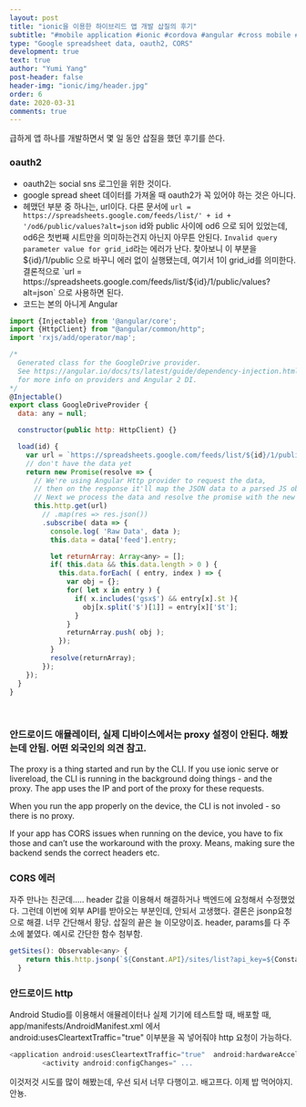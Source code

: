 ```yaml
---
layout: post
title: "ionic을 이용한 하이브리드 앱 개발 삽질의 후기"
subtitle: "#mobile application #ionic #cordova #angular #cross mobile #coding"
type: "Google spreadsheet data, oauth2, CORS"
development: true
text: true
author: "Yumi Yang"
post-header: false
header-img: "ionic/img/header.jpg"
order: 6
date: 2020-03-31
comments: true
---
```


급하게 앱 하나를 개발하면서 몇 일 동안 삽질을 했던 후기를 쓴다.

### oauth2

- oauth2는 social sns 로그인을 위한 것이다.
- google spread sheet 데이터를 가져올 때 oauth2가 꼭 있어야 하는 것은 아니다.
- 헤맸던 부분 중 하나는, url이다.
  다른 문서에 `url = https://spreadsheets.google.com/feeds/list/' + id + '/od6/public/values?alt=json` id와 public 사이에 od6 으로 되어 있었는데, od6은 첫번째 시트만을 의미하는건지 아닌지 아무튼 안된다. `Invalid query parameter value for grid_id`라는 에러가 난다.
  찾아보니 이 부분을 ${id}/1/public 으로 바꾸니 에러 없이 실행됐는데, 여기서 1이 grid_id를 의미한다. 
결론적으로 `url = https://spreadsheets.google.com/feeds/list/${id}/1/public/values?alt=json` 으로 사용하면 된다.
- 코드는 본의 아니게 Angular

```javascript
import {Injectable} from '@angular/core';
import {HttpClient} from "@angular/common/http";
import 'rxjs/add/operator/map';

/*
  Generated class for the GoogleDrive provider.
  See https://angular.io/docs/ts/latest/guide/dependency-injection.html
  for more info on providers and Angular 2 DI.
*/
@Injectable()
export class GoogleDriveProvider {
  data: any = null;

  constructor(public http: HttpClient) {}

  load(id) {
    var url = `https://spreadsheets.google.com/feeds/list/${id}/1/public/values?alt=json`
    // don't have the data yet
    return new Promise(resolve => {
      // We're using Angular Http provider to request the data,
      // then on the response it'll map the JSON data to a parsed JS object.
      // Next we process the data and resolve the promise with the new data.
      this.http.get(url)
        // .map(res => res.json())
        .subscribe( data => {
          console.log( 'Raw Data', data );
          this.data = data['feed'].entry;

          let returnArray: Array<any> = [];
          if( this.data && this.data.length > 0 ) {
            this.data.forEach( ( entry, index ) => {
              var obj = {};
              for( let x in entry ) {
                if( x.includes('gsx$') && entry[x].$t ){
                  obj[x.split('$')[1]] = entry[x]['$t'];
                }
              }
              returnArray.push( obj );
            });
          }
          resolve(returnArray);
        });
    });
  }
}
```

<br>

### 안드로이드 애뮬레이터, 실제 디바이스에서는 proxy 설정이 안된다. 해봤는데 안됨. 어떤 외국인의 의견 참고.

The proxy is a thing started and run by the CLI. If you use ionic serve or livereload, the CLI is running in the background doing things - and the proxy. The app uses the IP and port of the proxy for these requests.

When you run the app properly on the device, the CLI is not involed - so there is no proxy.

If your app has CORS issues when running on the device, you have to fix those and can’t use the workaround with the proxy. Means, making sure the backend sends the correct headers etc.

### CORS 에러

자주 만나는 친군데..... header 값을 이용해서 해결하거나 백엔드에 요청해서 수정했었다.
그런데 이번에 외부 API를 받아오는 부분인데, 안되서 고생했다. 결론은 jsonp요청으로 해결. 너무 간단해서 황당.
삽질의 끝은 늘 이모양이죠. header, params를 다 주소에 붙였다. 예시로 간단한 함수 첨부함.

```javascript
getSites(): Observable<any> {
    return this.http.jsonp(`${Constant.API}/sites/list?api_key=${Constant.KEY}`, 'callback');
  }
```

### 안드로이드 http

Android Studio를 이용해서 애뮬레이터나 실제 기기에 테스트할 때, 배포할 때,
app/manifests/AndroidManifest.xml 에서 android:usesCleartextTraffic="true" 이부분을 꼭 넣어줘야 http 요청이 가능하다.

```javascript
<application android:usesCleartextTraffic="true"  android:hardwareAccelerated="true" android:icon="@mipmap/ic_launcher" android:label="@string/app_name" android:supportsRtl="true">
        <activity android:configChanges=" ...
```

이것저것 시도를 많이 해봤는데, 우선 되서 너무 다행이고. 배고프다. 이제 밥 먹어야지. 안뇽.
<br/><br/>
